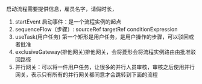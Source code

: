 启动流程需要提供信息，雇员名字，请假时长，
1. startEvent  启动事件：是一个流程实例的起点
2. sequenceFlow（步骤）: sourceRef  targetRef    conditionExpression
3. useTask(用户任务) 第一个矩形是用户任务，是用户操作的步骤，可以驳回或者批准
4. exclusiveGateway(排他网关)排他网关，会将菱形会将流程实例路由由批准驳回路径
5. 并行网关：可以将一件用户任务，让很多的并行人员审核，审核之后使用并行网关，表示只有所有的并行网关都同意才会跳转到下面的流程
